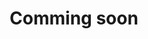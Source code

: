 ---
title: "Comming soon"
collection: publications
permalink: /publications/2010-10-02-comming_soon 
excerpt: 'Comming soon'
tags:
  - Next
---